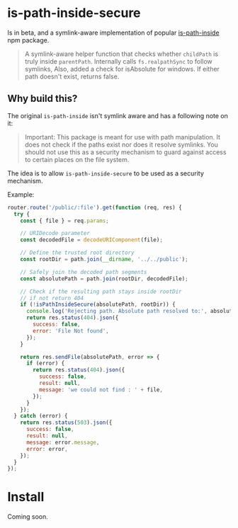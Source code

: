 # is-path-inside-secure

Is in beta, and a symlink-aware implementation of popular [is-path-inside](https://www.npmjs.com/package/is-path-inside) npm package.

> A symlink-aware helper function that checks whether `childPath` is truly inside `parentPath`. Internally calls `fs.realpathSync` to follow symlinks, Also, added a check for isAbsolute for windows. If either path doesn't exist, returns false.

## Why build this?

The original `is-path-inside` isn't symlink aware and has a following note on it:

> Important: This package is meant for use with path manipulation. It does not check if the paths exist nor does it resolve symlinks. You should not use this as a security mechanism to guard against access to certain places on the file system.

The idea is to allow `is-path-inside-secure` to be used as a security mechanism.

Example:

```js
router.route('/public/:file').get(function (req, res) {
  try {
    const { file } = req.params;

    // URIDecode parameter
    const decodedFile = decodeURIComponent(file);

    // Define the trusted root directory
    const rootDir = path.join(__dirname, '../../public');

    // Safely join the decoded path segments
    const absolutePath = path.join(rootDir, decodedFile);

    // Check if the resulting path stays inside rootDir
    // if not return 404
    if (!isPathInsideSecure(absolutePath, rootDir)) {
      console.log('Rejecting path. Absolute path resolved to:', absolutePath);
      return res.status(404).json({
        success: false,
        error: 'File Not found',
      });
    }

    return res.sendFile(absolutePath, error => {
      if (error) {
        return res.status(404).json({
          success: false,
          result: null,
          message: 'we could not find : ' + file,
        });
      }
    });
  } catch (error) {
    return res.status(503).json({
      success: false,
      result: null,
      message: error.message,
      error: error,
    });
  }
});
```

# Install

Coming soon.

